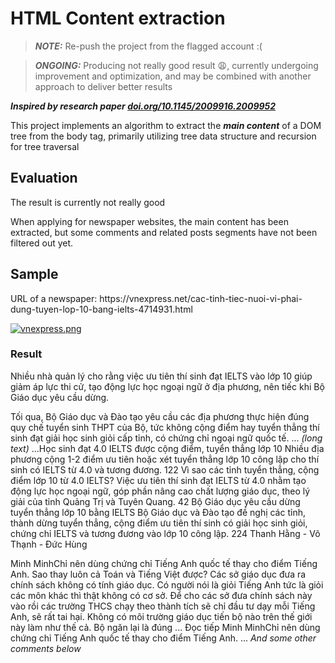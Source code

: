 ﻿# HTML Content extraction
> **_NOTE:_**  Re-push the project from the flagged account :(

> **_ONGOING:_** Producing not really good result 😩, currently undergoing improvement and optimization, and may be combined with another approach to deliver better results

**_Inspired by research paper <ins>doi.org/10.1145/2009916.2009952</ins>_** <br>
<p>This project implements an algorithm to extract the <b><i>main content</i></b> of a DOM tree from the body tag, primarily utilizing tree data structure and recursion for tree traversal</p>

## Evaluation
<p>The result is currently not really good</p>
<p>When applying for newspaper websites, the main content has been extracted, but some comments and related posts segments have not been filtered out yet.</p>

## Sample
<p>URL of a newspaper: https://vnexpress.net/cac-tinh-tiec-nuoi-vi-phai-dung-tuyen-lop-10-bang-ielts-4714931.html </p>

[![vnexpress.png](https://i.postimg.cc/yYjXJJW0/vnexpress.png)](https://postimg.cc/WhDJC1G4)

### Result

<p>Nhiều nhà quản lý cho rằng việc ưu tiên thí sinh đạt IELTS vào lớp 10 giúp giảm áp lực thi cử, tạo động lực học ngoại ngữ ở địa phương, nên tiếc khi Bộ Giáo dục yêu cầu dừng.</p>
<p>Tối qua, Bộ Giáo dục và Đào tạo yêu cầu các địa phương thực hiện đúng quy chế tuyển sinh THPT của Bộ, tức không cộng điểm hay tuyển thẳng thí sinh đạt giải học sinh giỏi cấp tỉnh, có chứng chỉ ngoại ngữ quốc tế. ... <i>(long text)</i> ...Học sinh đạt 4.0 IELTS được cộng điểm, tuyển thẳng lớp 10 Nhiều địa phương cộng 1-2 điểm ưu tiên hoặc xét tuyển thẳng lớp 10 công lập cho thí sinh có IELTS từ 4.0 và tương đương. 122 Vì sao các tỉnh tuyển thẳng, cộng điểm lớp 10 từ 4.0 IELTS? Việc ưu tiên thí sinh đạt IELTS từ 4.0 nhằm tạo động lực học ngoại ngữ, góp phần nâng cao chất lượng giáo dục, theo lý giải của tỉnh Quảng Trị và Tuyên Quang. 42 Bộ Giáo dục yêu cầu dừng tuyển thẳng lớp 10 bằng IELTS Bộ Giáo dục và Đào tạo đề nghị các tỉnh, thành dừng tuyển thẳng, cộng điểm ưu tiên thí sinh có giải học sinh giỏi, chứng chỉ IELTS và tương đương vào lớp 10 công lập. 224 Thanh Hằng - Võ Thạnh - Đức Hùng</p>
<p>Minh MinhChỉ nên dùng chứng chỉ Tiếng Anh quốc tế thay cho điểm Tiếng Anh. Sao thay luôn cả Toán và Tiếng Việt được? Các sở giáo dục đưa ra chính sách không có tính giáo dục. Có người nói là giỏi Tiếng Anh tức là giỏi các môn khác thì thật không có cơ sở. Để cho các sở đưa chính sách này vào rồi các trường THCS chạy theo thành tích sẽ chỉ đầu tư dạy mỗi Tiếng Anh, sẽ rất tai hại. Không có môi trường giáo dục tiến bộ nào trên thế giới này làm như thế cả. Bộ ngăn lại là đúng ... Đọc tiếp Minh MinhChỉ nên dùng chứng chỉ Tiếng Anh quốc tế thay cho điểm Tiếng Anh. ... <i>And some other comments below</i></p>
